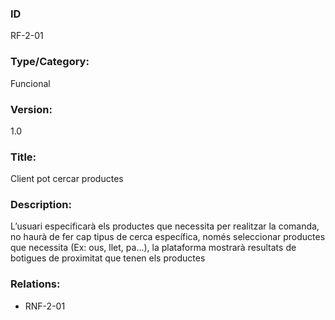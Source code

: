 ### ID
RF-2-01
### Type/Category:
Funcional
### Version:
1.0
### Title:
Client pot cercar productes
### Description: 
L’usuari especificarà els productes que necessita per realitzar la comanda, no haurà de fer cap tipus de cerca específica, només seleccionar productes que necessita (Ex: ous, llet, pa...), la plataforma mostrarà resultats de botigues de proximitat que tenen els productes
### Relations:
* RNF-2-01
